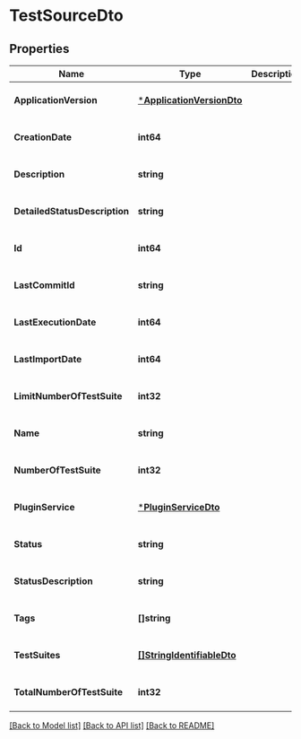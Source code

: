 # TestSourceDto

## Properties
Name | Type | Description | Notes
------------ | ------------- | ------------- | -------------
**ApplicationVersion** | [***ApplicationVersionDto**](ApplicationVersionDto.md) |  | [optional] [default to null]
**CreationDate** | **int64** |  | [optional] [default to null]
**Description** | **string** |  | [optional] [default to null]
**DetailedStatusDescription** | **string** |  | [optional] [default to null]
**Id** | **int64** |  | [optional] [default to null]
**LastCommitId** | **string** |  | [optional] [default to null]
**LastExecutionDate** | **int64** |  | [optional] [default to null]
**LastImportDate** | **int64** |  | [optional] [default to null]
**LimitNumberOfTestSuite** | **int32** |  | [optional] [default to null]
**Name** | **string** |  | [optional] [default to null]
**NumberOfTestSuite** | **int32** |  | [optional] [default to null]
**PluginService** | [***PluginServiceDto**](PluginServiceDto.md) |  | [optional] [default to null]
**Status** | **string** |  | [optional] [default to null]
**StatusDescription** | **string** |  | [optional] [default to null]
**Tags** | **[]string** |  | [optional] [default to null]
**TestSuites** | [**[]StringIdentifiableDto**](StringIdentifiableDto.md) |  | [optional] [default to null]
**TotalNumberOfTestSuite** | **int32** |  | [optional] [default to null]

[[Back to Model list]](../README.md#documentation-for-models) [[Back to API list]](../README.md#documentation-for-api-endpoints) [[Back to README]](../README.md)


